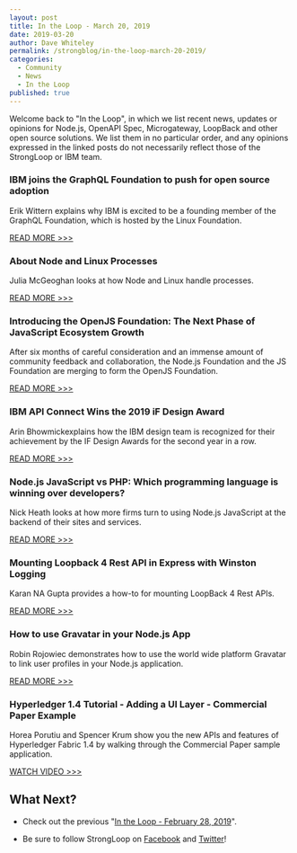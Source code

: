 ```yaml
---
layout: post
title: In the Loop - March 20, 2019
date: 2019-03-20
author: Dave Whiteley
permalink: /strongblog/in-the-loop-march-20-2019/
categories:
  - Community
  - News
  - In the Loop
published: true
---
```


Welcome back to "In the Loop", in which we list recent news, updates or opinions for Node.js, OpenAPI Spec, Microgateway, LoopBack and other open source solutions. We list them in no particular order, and any opinions expressed in the linked posts do not necessarily reflect those of the StrongLoop or IBM team.
<!--more-->

### IBM joins the GraphQL Foundation to push for open source adoption

Erik Wittern explains why IBM is excited to be a founding member of the GraphQL Foundation, which is hosted by the Linux Foundation. 

[READ MORE >>>](https://developer.ibm.com/blogs/ibm-joins-the-graphql-foundation-to-push-for-open-source-adoption/)

### About Node and Linux Processes

Julia McGeoghan looks at how Node and Linux handle processes.

[READ MORE >>>](https://medium.com/@juliakmdev/node-and-linux-processes-db84967e6e41)

### Introducing the OpenJS Foundation: The Next Phase of JavaScript Ecosystem Growth

After six months of careful consideration and an immense amount of community feedback and collaboration, the Node.js Foundation and the JS Foundation are merging to form the OpenJS Foundation. 

[READ MORE >>>](https://medium.com/@nodejs/introducing-the-openjs-foundation-the-next-phase-of-javascript-ecosystem-growth-d4911b42664f)

### IBM API Connect Wins the 2019 iF Design Award

Arin Bhowmickexplains how the IBM design team is recognized for their achievement by the IF Design Awards for the second year in a row.

[READ MORE >>>](https://medium.com/design-ibm/ibm-api-connect-wins-the-2019-if-design-award-8e9e2d3249a)

### Node.js JavaScript vs PHP: Which programming language is winning over developers?

Nick Heath looks at how more firms turn to using Node.js JavaScript at the backend of their sites and services.

[READ MORE >>>](https://www.techrepublic.com/article/node-js-javascript-vs-php-which-programming-language-is-winning-over-developers/)

### Mounting Loopback 4 Rest API in Express with Winston Logging

Karan NA Gupta provides a how-to for mounting LoopBack 4 Rest APIs.

[READ MORE >>>](https://karannagupta.com/mounting-loopback-4-rest-api-in-express-with-winston-logging/)

### How to use Gravatar in your Node.js App

Robin Rojowiec demonstrates how to use the world wide platform Gravatar to link user profiles in your Node.js application.

[READ MORE >>>](https://medium.com/@nijou49/gravatar-in-your-node-js-application-6aded410e883)

### Hyperledger 1.4 Tutorial - Adding a UI Layer - Commercial Paper Example

Horea Porutiu and Spencer Krum show you the new APIs and features of Hyperledger Fabric 1.4 by walking through the Commercial Paper sample application. 

[WATCH VIDEO >>>](https://www.youtube.com/watch?v=1Evy4Zuppm0&t=1s)

## What Next?

* Check out the previous "[In the Loop - February 28, 2019](https://strongloop.com/strongblog/in-the-loop-february-28-2019/)".

* Be sure to follow StrongLoop on [Facebook](https://www.facebook.com/strongloop/) and [Twitter](https://twitter.com/StrongLoop)!
